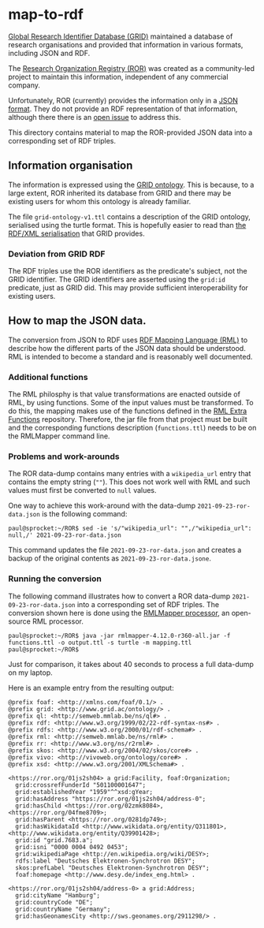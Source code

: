 # map-to-rdf

[Global Research Identifier Database (GRID)](https://www.grid.ac/)
maintained a database of research organisations and provided that
information in various formats, including JSON and RDF.

The [Research Organization Registry (ROR)](https://ror.org/) was
created as a community-led project to maintain this information,
independent of any commercial company.

Unfortunately, ROR (currently) provides the information only in a
[JSON format](https://ror.readme.io/docs/ror-data-structure).  They do
not provide an RDF representation of that information, although there
there is an [open issue](ror-community/ror-api#113) to address this.

This directory contains material to map the ROR-provided JSON data
into a corresponding set of RDF triples.

## Information organisation

The information is expressed using the [GRID
ontology](http://owlgred.lumii.lv/online_visualization/6thw).  This is
because, to a large extent, ROR inherited its database from GRID and
there may be existing users for whom this ontology is already
familiar.

The file `grid-ontology-v1.ttl` contains a description of the GRID
ontology, serialised using the turtle format.  This is hopefully
easier to read than [the RDF/XML
serialisation](https://grid.ac/ontology/grid-ontology-v1.rdf) that
GRID provides.

### Deviation from GRID RDF

The RDF triples use the ROR identifiers as the predicate's subject,
not the GRID identifier.  The GRID identifiers are asserted using the
`grid:id` predicate, just as GRID did.  This may provide sufficient
interoperability for existing users.

## How to map the JSON data.

The conversion from JSON to RDF uses [RDF Mapping Language
(RML)](https://rml.io/specs/rml/) to describe how the different parts
of the JSON data should be understood.  RML is intended to become a
standard and is reasonably well documented.

### Additional functions

The RML philosphy is that value transformations are enacted outside of
RML, by using functions.  Some of the input values must be
transformed.  To do this, the mapping makes use of the functions
defined in the [RML Extra
Functions](https://github.com/paulmillar/rml-extra-functions)
repository.  Therefore, the jar file from that project must be built
and the corresponding functions description (`functions.ttl`) needs to
be on the RMLMapper command line.

### Problems and work-arounds

The ROR data-dump contains many entries with a `wikipedia_url` entry
that contains the empty string (`""`).  This does not work well with
RML and such values must first be converted to `null` values.

One way to achieve this work-around with the data-dump
`2021-09-23-ror-data.json` is the following command:

```console
paul@sprocket:~/ROR$ sed -ie 's/"wikipedia_url": "",/"wikipedia_url": null,/' 2021-09-23-ror-data.json
```

This command updates the file `2021-09-23-ror-data.json` and creates a
backup of the original contents as `2021-09-23-ror-data.jsone`.

### Running the conversion

The following command illustrates how to convert a ROR data-dump
`2021-09-23-ror-data.json` into a corresponding set of RDF triples.
The conversion shown here is done using the [RMLMapper
processor](https://github.com/RMLio/rmlmapper-java), an open-source
RML processor.

```console
paul@sprocket:~/ROR$ java -jar rmlmapper-4.12.0-r360-all.jar -f functions.ttl -o output.ttl -s turtle -m mapping.ttl
paul@sprocket:~/ROR$
```

Just for comparison, it takes about 40 seconds to process a full
data-dump on my laptop.

Here is an example entry from the resulting output:

```turtle
@prefix foaf: <http://xmlns.com/foaf/0.1/> .
@prefix grid: <http://www.grid.ac/ontology/> .
@prefix ql: <http://semweb.mmlab.be/ns/ql#> .
@prefix rdf: <http://www.w3.org/1999/02/22-rdf-syntax-ns#> .
@prefix rdfs: <http://www.w3.org/2000/01/rdf-schema#> .
@prefix rml: <http://semweb.mmlab.be/ns/rml#> .
@prefix rr: <http://www.w3.org/ns/r2rml#> .
@prefix skos: <http://www.w3.org/2004/02/skos/core#> .
@prefix vivo: <http://vivoweb.org/ontology/core#> .
@prefix xsd: <http://www.w3.org/2001/XMLSchema#> .

<https://ror.org/01js2sh04> a grid:Facility, foaf:Organization;
  grid:crossrefFunderId "501100001647";
  grid:establishedYear "1959"^^xsd:gYear;
  grid:hasAddress "https://ror.org/01js2sh04/address-0";
  grid:hasChild <https://ror.org/02zmk8084>, <https://ror.org/04fme8709>;
  grid:hasParent <https://ror.org/0281dp749>;
  grid:hasWikidataId <http://www.wikidata.org/entity/Q311801>, <http://www.wikidata.org/entity/Q39901428>;
  grid:id "grid.7683.a";
  grid:isni "0000 0004 0492 0453";
  grid:wikipediaPage <http://en.wikipedia.org/wiki/DESY>;
  rdfs:label "Deutsches Elektronen-Synchrotron DESY";
  skos:prefLabel "Deutsches Elektronen-Synchrotron DESY";
  foaf:homepage <http://www.desy.de/index_eng.html> .

<https://ror.org/01js2sh04/address-0> a grid:Address;
  grid:cityName "Hamburg";
  grid:countryCode "DE";
  grid:countryName "Germany";
  grid:hasGeonamesCity <http://sws.geonames.org/2911298/> .
```
